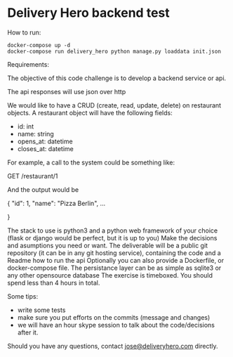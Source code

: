 # Delivery Hero backend test

How to run:

```
docker-compose up -d
docker-compose run delivery_hero python manage.py loaddata init.json
```

Requirements:


The objective of this code challenge is to develop a backend service or api.

The api responses will use json over http

We would like to have a CRUD (create, read, update, delete) on restaurant objects. A restaurant object will have the following fields:
- id: int
- name: string
- opens_at: datetime
- closes_at: datetime

For example, a call to the system could be something like:

GET /restaurant/1

And the output would be

{
 "id": 1,
 "name": "Pizza Berlin",
  ...

}

The stack to use is python3 and a python web framework of your choice (flask or django would be perfect, but it is up to you)
Make the decisions and asumptions you need or want.
The deliverable will be a public git repository (it can be in any git hosting service), containing the code and a Readme how to run the api
Optionally you can also provide a Dockerfile, or docker-compose file.
The persistance layer can be as simple as sqlite3 or any other opensource database
The exercise is timeboxed. You should spend less than 4 hours in total.

Some tips:
 - write some tests
 - make sure you put efforts on the commits (message and changes)
 - we will have an hour skype session to talk about the code/decisions after it.


Should you have any questions, contact jose@deliveryhero.com directly.
